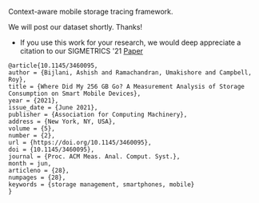 Context-aware mobile storage tracing framework.

We will post our dataset shortly. Thanks!

* If you use this work for your research, we would deep appreciate a citation to our SIGMETRICS '21 [Paper](https://doi.org/10.1145/3460095)

```
@article{10.1145/3460095,
author = {Bijlani, Ashish and Ramachandran, Umakishore and Campbell, Roy},
title = {Where Did My 256 GB Go? A Measurement Analysis of Storage Consumption on Smart Mobile Devices},
year = {2021},
issue_date = {June 2021},
publisher = {Association for Computing Machinery},
address = {New York, NY, USA},
volume = {5},
number = {2},
url = {https://doi.org/10.1145/3460095},
doi = {10.1145/3460095},
journal = {Proc. ACM Meas. Anal. Comput. Syst.},
month = jun,
articleno = {28},
numpages = {28},
keywords = {storage management, smartphones, mobile}
}
```
